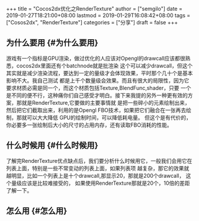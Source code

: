 +++
title = "Cocos2dx优化之RenderTexture"
author = ["semgilo"]
date = 2019-01-27T18:21:00+08:00
lastmod = 2019-01-29T16:08:42+08:00
tags = ["Cosos2dx", "RenderTexture"]
categories = ["分享"]
draft = false
+++

## 为什么要用 {#为什么要用}

游戏有一个指标是GPU渲染，做过优化的人应该对Opengl的drawcall应该都很熟悉，cocos2dx里面还有个batchnode就是批渲染
这个可以减少drawcall，但这个其实就是减少渲染流程，要达到一定的量级才会体现效果，平时那个几十个是基本影响不大。我自己测试
都是上千个数量级会效果。而且有很大的局限性，因为它要求材质必需是同一个，而这个材质包括Texture,BlendFunc,shader，只要
一个是不同的便不行，这种痛你们自己感受才明白。接下来我提的另外一种更有效的方案，那就是RenderTexture,它要做的主要事情就
是把一些碎小的元素绘制出来，然后把它们截取出来，利用的是Opengl FBO技术，如果把它们融合在一张再去绘制，那就可以大大降低
GPU的绘制时间，可以降低耗电量。
但这个是有代价的，你必要多一张绘制后大小的尺寸的占用内存，还有读取FBO消耗的性能。


## 什么时候用 {#什么时候用}

了解完RenderTexture优点缺点后，我们要分析什么时候用它，一般我们会用它在列表上面，特别是一些不常变动的列表上面，如果列表项
越复杂，那它的效果就越明显，比如一个列表上是十个drawcall,那显示20，那就是200个drawcall， 这个量级应该是比较难接受的，
如果使用RenderTexture那就是20个，10倍的差距了解一下。


## 怎么用 {#怎么用}